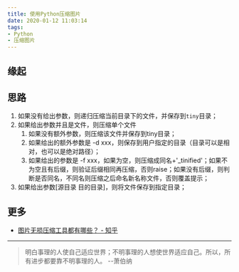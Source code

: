 ```yaml
---
title: 使用Python压缩图片
date: 2020-01-12 11:03:14
tags:
- Python
- 压缩图片
---
```

## 缘起

## 思路

1. 如果没有给出参数，则递归压缩当前目录下的文件，并保存到`tiny`目录；
2. 如果给出参数并且是文件，则压缩单个文件
    1. 如果没有额外参数，则压缩该文件并保存到tiny目录；
    2. 如果给出的额外参数是 -d xxx，则保存到用户指定的目录（目录可以是相对，也可以是绝对路径）；
    3. 如果给出的参数是 -f  xxx，如果为空，则压缩成同名+'_tinified'；如果不为空且有后缀，则验证后缀相同再压缩，否则raise；如果没有后缀，则判断是否同名，不同名则压缩之后命名新名称文件，否则覆盖提示；
3. 如果给出参数[源目录 目的目录]，则将文件保存到指定目录；

## 更多

- [图片无损压缩工具都有哪些？ - 知乎](https://www.zhihu.com/question/19779256)
---
> 明白事理的人使自己适应世界；不明事理的人想使世界适应自己。所以，所有进步都要靠不明事理的人。 --萧伯纳
